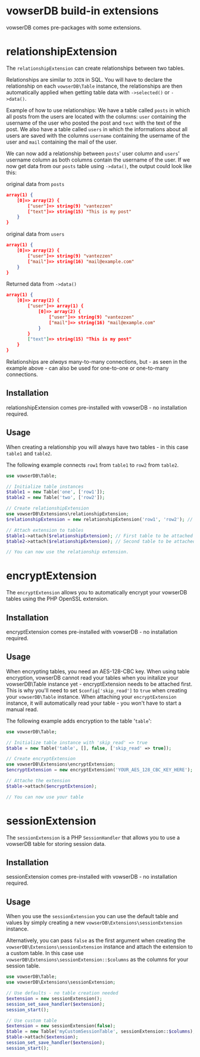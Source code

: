 # vowserDB build-in extensions
vowserDB comes pre-packages with some extensions.

# relationshipExtension
The `relationshipExtension` can create relationships between two tables.

Relationships are similar to `JOIN` in SQL. You will have to declare the relationship on each `vowserDB\Table` instance, the relationships are then automatically applied when getting table data with `->selected()` or `->data()`.

Example of how to use relationships: We have a table called `posts` in which all posts from the users are located with the columns: `user` containing the username of the user who posted the post and `text` with the text of the post.
We also have a table called `users` in which the informations about all users are saved with the columns `username` containing the username of the user and `mail` containing the mail of the user.

We can now add a relationship between `posts`' user column and `users`' username column as both columns contain the username of the user.
If we now get data from our `posts` table using `->data()`, the output could look like this:

original data from `posts`
```JSON
array(1) { 
    [0]=> array(2) { 
        ["user"]=> string(9) "vantezzen" 
        ["text"]=> string(15) "This is my post" 
    }
}
```

original data from `users`
```JSON
array(1) { 
    [0]=> array(2) { 
        ["user"]=> string(9) "vantezzen" 
        ["mail"]=> string(16) "mail@example.com" 
    }
}
```

Returned data from `->data()`
```JSON
array(1) { 
    [0]=> array(2) { 
        ["user"]=> array(1) { 
            [0]=> array(2) { 
                ["user"]=> string(9) "vantezzen" 
                ["mail"]=> string(16) "mail@example.com" 
            } 
        } 
        ["text"]=> string(15) "This is my post" 
    } 
}
```
Relationships are *always* many-to-many connections, but - as seen in the example above - can also be used for one-to-one or one-to-many connections.

## Installation
relationshipExtension comes pre-installed with vowserDB - no installation required.

## Usage
When creating a relationship you will always have two tables - in this case `table1` and `table2`. 

The following example connects `row1` from `table1` to `row2` from `table2`.
```php
use vowserDB\Table;

// Initialize table instances
$table1 = new Table('one', ['row1']);
$table2 = new Table('two', ['row2']);

// Create relationshipExtension
use vowserDB\Extensions\relationshipExtension;
$relationshipExtension = new relationshipExtension('row1', 'row2'); // (Row on first table to connect, row on second table to connect)

// Attach extension to tables
$table1->attach($relationshipExtension); // First table to be attached is first table for the extension
$table2->attach($relationshipExtension); // Second table to be attached is second table for the extension

// You can now use the relationship extension.
```

# encryptExtension
The `encryptExtension` allows you to automatically encrypt your vowserDB tables using the PHP OpenSSL extension.

## Installation
encryptExtension comes pre-installed with vowserDB - no installation required.

## Usage
When encrypting tables, you need an AES-128-CBC key. When using table encryption, vowserDB cannot read your tables when you initalize your vowserDB\Table instance yet - encryptExtension needs to be attached first. This is why you'll need to set `$config['skip_read']` to `true` when creating your `vowserDB\Table` instance. When attaching your `encryptExtension` instance, it will automatically read your table - you won't have to start a manual read.

The following example adds encryption to the table '`table`':
```php
use vowserDB\Table;

// Initialize table instance with 'skip_read' => true
$table = new Table('table', [], false, ['skip_read' => true]);

// Create encryptExtension
use vowserDB\Extensions\encryptExtension;
$encryptExtension = new encryptExtension('YOUR_AES_128_CBC_KEY_HERE');

// Attache the extension
$table->attach($encryptExtension);

// You can now use your table
```

# sessionExtension
The `sessionExtension` is a PHP `SessionHandler` that allows you to use a vowserDB table for storing session data.

## Installation
sessionExtension comes pre-installed with vowserDB - no installation required.

## Usage
When you use the `sessionExtension` you can use the default table and values by simply creating a new `vowserDB\Extensions\sessionExtension` instance.

Alternatively, you can pass `false` as the first argument when creating the `vowserDB\Extensions\sessionExtension` instance and attach the extension to a custom table. In this case use `vowserDB\Extensions\sessionExtension::$columns` as the columns for your session table.
```php
use vowserDB\Table;
use vowserDB\Extensions\sessionExtension;

// Use defaults - no table creation needed
$extension = new sessionExtension();
session_set_save_handler($extension);
session_start();

// Use custom table
$extension = new sessionExtension(false);
$table = new Table('myCustomSessionTable', sessionExtension::$columns);
$table->attach($extension);
session_set_save_handler($extension);
session_start();
```